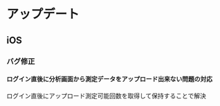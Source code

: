 # アップデート

## iOS

### バグ修正

#### ログイン直後に分析画面から測定データをアップロード出来ない問題の対応

ログイン直後にアップロード測定可能回数を取得して保持することで解決
